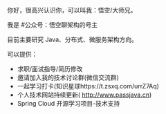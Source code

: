 你好，很高兴认识你，可以叫我：悟空/大师兄。

我是 #公众号：悟空聊架构的号主

目前主要研究 Java、分布式、微服务架构方向。

可以提供：

- 求职/面试指导/简历修改
- 邀请加入我的技术讨论群(微信交流群)
- 一起学习打卡(知识星球https://t.zsxq.com/urrZ7Aq)
- 个人技术网站持续更新( http://www.passjava.cn)
- Spring Cloud 开源学习项目-技术支持



